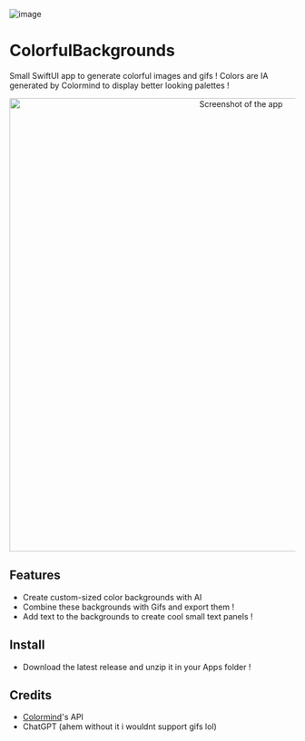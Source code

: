 ![image](https://user-images.githubusercontent.com/63637808/223868594-4ccc89f9-2eac-4858-9ff9-656276d29191.png)

# ColorfulBackgrounds

Small SwiftUI app to generate colorful images and gifs ! Colors are IA generated by Colormind to display better looking palettes !

<p align="center">
  <img width="800" alt="Screenshot of the app" src="https://user-images.githubusercontent.com/63637808/223868996-620ddba4-451a-4ef6-b3ff-dfe581c05382.png">
</p>

## Features

- Create custom-sized color backgrounds with AI
- Combine these backgrounds with Gifs and export them !
- Add text to the backgrounds to create cool small text panels !

## Install

- Download the latest release and unzip it in your Apps folder !

## Credits

- [Colormind](http://colormind.io/)'s API
- ChatGPT (ahem without it i wouldnt support gifs lol)
